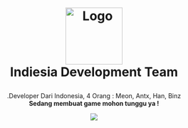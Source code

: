 <h1>
<p align="center">
  <a href="https://github.com/Indiesia-Development-Team">
    <img src="https://i.ibb.co.com/n3ypmcT/INDIESIA.png" alt="Logo" width="128">
  </a>
  <br>Indiesia Development Team
</h1>
  <p align="center">
    .Developer Dari Indonesia, 4 Orang : Meon, Antx, Han, Binz
    <br />
    <strong>Sedang membuat game mohon tunggu ya !</strong>
  </p>
  <p align="center">
    <a target="_blank" href="https://indiesia-development-team.itch.io/">
      <img src="https://i.ibb.co.com/09JJb5f/Untitled-256-x-70-px-1235-x-388-px-2.png">
    </a>
  </p>
</p>

